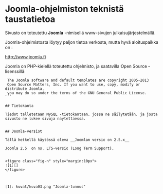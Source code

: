 # Joomla-ohjelmiston teknistä taustatietoa

Sivusto on toteutettu **Joomla** -nimisellä www-sivujen julkaisujärjestelmällä.

Joomla-ohjelmistosta löytyy paljon tietoa verkosta, mutta hyvä aloituspaikka on :

<http://www.joomla.fi>

Joomla on PHP-kielellä toteutettu ohjelmisto, ja saatavilla Open Source -lisenssillä

````
 The Joomla software and default templates are copyright 2005-2013
 Open Source Matters, Inc. If you want to use, copy, modify or distribute Joomla,
 you may do so under the terms of the GNU General Public License.
```

## Tietokanta

Tiedot talletetaan MySQL -tietokantaan, jossa ne säilytetään, ja josta sivusto ne lukee sivuja näytettäessä.


## Joomla-versiot

Tällä hetkellä käytössä oleva __Joomlan versio on 2.5.x__

Joomla 2.5  on ns. LTS-versio (Long Term Support).


<figure class="fig-n" style="margin:10px">
![1][]
</figure>



[1]: kuvat/kuva03.png "Joomla-tunnus"

